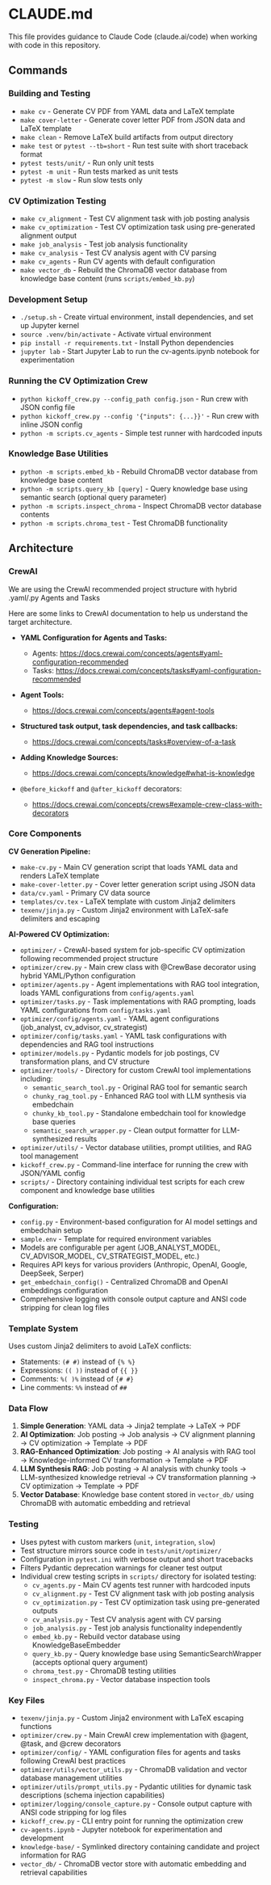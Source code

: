 # CLAUDE.md

This file provides guidance to Claude Code (claude.ai/code) when working with code in this repository.


## Commands

### Building and Testing

- `make cv` - Generate CV PDF from YAML data and LaTeX template
- `make cover-letter` - Generate cover letter PDF from JSON data and LaTeX template
- `make clean` - Remove LaTeX build artifacts from output directory
- `make test` or `pytest --tb=short` - Run test suite with short traceback format
- `pytest tests/unit/` - Run only unit tests
- `pytest -m unit` - Run tests marked as unit tests
- `pytest -m slow` - Run slow tests only

### CV Optimization Testing

- `make cv_alignment` - Test CV alignment task with job posting analysis
- `make cv_optimization` - Test CV optimization task using pre-generated alignment output
- `make job_analysis` - Test job analysis functionality
- `make cv_analysis` - Test CV analysis agent with CV parsing
- `make cv_agents` - Run CV agents with default configuration
- `make vector_db` - Rebuild the ChromaDB vector database from knowledge base content (runs `scripts/embed_kb.py`)

### Development Setup

- `./setup.sh` - Create virtual environment, install dependencies, and set up Jupyter kernel
- `source .venv/bin/activate` - Activate virtual environment
- `pip install -r requirements.txt` - Install Python dependencies
- `jupyter lab` - Start Jupyter Lab to run the cv-agents.ipynb notebook for experimentation

### Running the CV Optimization Crew

- `python kickoff_crew.py --config_path config.json` - Run crew with JSON config file
- `python kickoff_crew.py --config '{"inputs": {...}}'` - Run crew with inline JSON config
- `python -m scripts.cv_agents` - Simple test runner with hardcoded inputs

### Knowledge Base Utilities

- `python -m scripts.embed_kb` - Rebuild ChromaDB vector database from knowledge base content
- `python -m scripts.query_kb [query]` - Query knowledge base using semantic search (optional query parameter)
- `python -m scripts.inspect_chroma` - Inspect ChromaDB vector database contents
- `python -m scripts.chroma_test` - Test ChromaDB functionality

## Architecture

### CrewAI 

We are using the CrewAI recommended project structure with hybrid .yaml/.py Agents and Tasks

Here are some links to CrewAI documentation to help us understand the target architecture.

- **YAML Configuration for Agents and Tasks:**
  - Agents: <https://docs.crewai.com/concepts/agents#yaml-configuration-recommended>
  - Tasks: <https://docs.crewai.com/concepts/tasks#yaml-configuration-recommended>

- **Agent Tools:**
  - <https://docs.crewai.com/concepts/agents#agent-tools>

- **Structured task output, task dependencies, and task callbacks:**
  - <https://docs.crewai.com/concepts/tasks#overview-of-a-task>

- **Adding Knowledge Sources:**
  - <https://docs.crewai.com/concepts/knowledge#what-is-knowledge>

- `@before_kickoff` and `@after_kickoff` decorators:
  - <https://docs.crewai.com/concepts/crews#example-crew-class-with-decorators>

### Core Components

**CV Generation Pipeline:**

- `make-cv.py` - Main CV generation script that loads YAML data and renders LaTeX template
- `make-cover-letter.py` - Cover letter generation script using JSON data
- `data/cv.yaml` - Primary CV data source
- `templates/cv.tex` - LaTeX template with custom Jinja2 delimiters
- `texenv/jinja.py` - Custom Jinja2 environment with LaTeX-safe delimiters and escaping

**AI-Powered CV Optimization:**

- `optimizer/` - CrewAI-based system for job-specific CV optimization following recommended project structure
- `optimizer/crew.py` - Main crew class with @CrewBase decorator using hybrid YAML/Python configuration
- `optimizer/agents.py` - Agent implementations with RAG tool integration, loads YAML configurations from `config/agents.yaml`
- `optimizer/tasks.py` - Task implementations with RAG prompting, loads YAML configurations from `config/tasks.yaml`
- `optimizer/config/agents.yaml` - YAML agent configurations (job_analyst, cv_advisor, cv_strategist)
- `optimizer/config/tasks.yaml` - YAML task configurations with dependencies and RAG tool instructions
- `optimizer/models.py` - Pydantic models for job postings, CV transformation plans, and CV structure
- `optimizer/tools/` - Directory for custom CrewAI tool implementations including:
  - `semantic_search_tool.py` - Original RAG tool for semantic search
  - `chunky_rag_tool.py` - Enhanced RAG tool with LLM synthesis via embedchain
  - `chunky_kb_tool.py` - Standalone embedchain tool for knowledge base queries
  - `semantic_search_wrapper.py` - Clean output formatter for LLM-synthesized results
- `optimizer/utils/` - Vector database utilities, prompt utilities, and RAG tool management
- `kickoff_crew.py` - Command-line interface for running the crew with JSON/YAML config
- `scripts/` - Directory containing individual test scripts for each crew component and knowledge base utilities

**Configuration:**

- `config.py` - Environment-based configuration for AI model settings and embedchain setup
- `sample.env` - Template for required environment variables
- Models are configurable per agent (JOB_ANALYST_MODEL, CV_ADVISOR_MODEL, CV_STRATEGIST_MODEL, etc.)
- Requires API keys for various providers (Anthropic, OpenAI, Google, DeepSeek, Serper)
- `get_embedchain_config()` - Centralized ChromaDB and OpenAI embeddings configuration
- Comprehensive logging with console output capture and ANSI code stripping for clean log files

### Template System

Uses custom Jinja2 delimiters to avoid LaTeX conflicts:

- Statements: `(# #)` instead of `{% %}`
- Expressions: `(( ))` instead of `{{ }}`
- Comments: `%( )%` instead of `{# #}`
- Line comments: `%%` instead of `##`

### Data Flow

1. **Simple Generation**: YAML data → Jinja2 template → LaTeX → PDF
2. **AI Optimization**: Job posting → Job analysis → CV alignment planning → CV optimization → Template → PDF
3. **RAG-Enhanced Optimization**: Job posting → AI analysis with RAG tool → Knowledge-informed CV transformation → Template → PDF
4. **LLM Synthesis RAG**: Job posting → AI analysis with chunky tools → LLM-synthesized knowledge retrieval → CV transformation planning → CV optimization → Template → PDF
5. **Vector Database**: Knowledge base content stored in `vector_db/` using ChromaDB with automatic embedding and retrieval

### Testing

- Uses pytest with custom markers (`unit`, `integration`, `slow`)
- Test structure mirrors source code in `tests/unit/optimizer/`
- Configuration in `pytest.ini` with verbose output and short tracebacks
- Filters Pydantic deprecation warnings for cleaner test output
- Individual crew testing scripts in `scripts/` directory for isolated testing:
  - `cv_agents.py` - Main CV agents test runner with hardcoded inputs
  - `cv_alignment.py` - Test CV alignment task with job posting analysis
  - `cv_optimization.py` - Test CV optimization task using pre-generated outputs
  - `cv_analysis.py` - Test CV analysis agent with CV parsing
  - `job_analysis.py` - Test job analysis functionality independently
  - `embed_kb.py` - Rebuild vector database using KnowledgeBaseEmbedder
  - `query_kb.py` - Query knowledge base using SemanticSearchWrapper (accepts optional query argument)
  - `chroma_test.py` - ChromaDB testing utilities
  - `inspect_chroma.py` - Vector database inspection tools

### Key Files

- `texenv/jinja.py` - Custom Jinja2 environment with LaTeX escaping functions
- `optimizer/crew.py` - Main CrewAI crew implementation with @agent, @task, and @crew decorators
- `optimizer/config/` - YAML configuration files for agents and tasks following CrewAI best practices
- `optimizer/utils/vector_utils.py` - ChromaDB validation and vector database management utilities
- `optimizer/utils/prompt_utils.py` - Pydantic utilities for dynamic task descriptions (schema injection capabilities)
- `optimizer/logging/console_capture.py` - Console output capture with ANSI code stripping for log files
- `kickoff_crew.py` - CLI entry point for running the optimization crew
- `cv-agents.ipynb` - Jupyter notebook for experimentation and development
- `knowledge-base/` - Symlinked directory containing candidate and project information for RAG
- `vector_db/` - ChromaDB vector store with automatic embedding and retrieval capabilities
